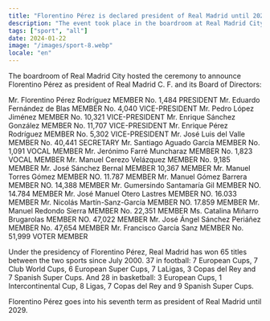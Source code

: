 ```yaml
---
title: "Florentino Pérez is declared president of Real Madrid until 2029"
description: "The event took place in the boardroom at Real Madrid City."
tags: ["sport", "all"]
date: 2024-01-22
image: "/images/sport-8.webp"
locale: "en"
---
```


The boardroom of Real Madrid City hosted the ceremony to announce Florentino Pérez as president of Real Madrid C. F. and its Board of Directors:

Mr. Florentino Pérez Rodríguez MEMBER No. 1,484 PRESIDENT
Mr. Eduardo Fernández de Blas MEMBER No. 4,040 VICE-PRESIDENT
Mr. Pedro López Jiménez MEMBER No. 10,321 VICE-PRESIDENT
Mr. Enrique Sánchez González MEMBER No. 11,707 VICE-PRESIDENT
Mr. Enrique Pérez Rodríguez MEMBER No. 5,302 VICE-PRESIDENT
Mr. José Luis del Valle MEMBER No. 40,441 SECRETARY
Mr. Santiago Aguado García MEMBER No. 1,091 VOCAL MEMBER
Mr. Jerónimo Farré Muncharaz MEMBER No. 1,823 VOCAL MEMBER
Mr. Manuel Cerezo Velázquez MEMBER No. 9,185 MEMBER
Mr. José Sánchez Bernal MEMBER 10,367 MEMBER
Mr. Manuel Torres Gómez MEMBER NO. 11.787 MEMBER
Mr. Manuel Gómez Barrera MEMBER NO. 14,388 MEMBER
Mr. Gumersindo Santamaría Gil MEMBER NO. 14.784 MEMBER
Mr. José Manuel Otero Lastres MEMBER NO. 16.033 MEMBER
Mr. Nicolás Martín-Sanz-García MEMBER NO. 17.859 MEMBER
Mr. Manuel Redondo Sierra MEMBER No. 22,351 MEMBER
Ms. Catalina Miñarro Brugarolas MEMBER NO. 47,022 MEMBER
Mr. José Ángel Sánchez Periáñez MEMBER No. 47,654 MEMBER
Mr. Francisco García Sanz MEMBER No. 51,999 VOTER MEMBER

Under the presidency of Florentino Pérez, Real Madrid has won 65 titles between the two sports since July 2000. 37 in football: 7 European Cups, 7 Club World Cups, 6 European Super Cups, 7 LaLigas, 3 Copas del Rey and 7 Spanish Super Cups. And 28 in basketball: 3 European Cups, 1 Intercontinental Cup, 8 Ligas, 7 Copas del Rey and 9 Spanish Super Cups.

Florentino Pérez goes into his seventh term as president of Real Madrid until 2029.
